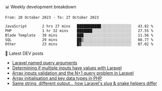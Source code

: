 📊 Weekly development breakdown
<!--START_SECTION:waka-->

```txt
From: 20 October 2023 - To: 27 October 2023

JavaScript       2 hrs 27 mins   ███████████░░░░░░░░░░░░░░   43.82 %
PHP              1 hr 32 mins    ███████░░░░░░░░░░░░░░░░░░   27.55 %
Blade Template   39 mins         ███░░░░░░░░░░░░░░░░░░░░░░   11.56 %
SQL              29 mins         ██▒░░░░░░░░░░░░░░░░░░░░░░   08.77 %
Other            23 mins         █▓░░░░░░░░░░░░░░░░░░░░░░░   07.02 %
```

<!--END_SECTION:waka-->

📕 Latest DEV posts
<!-- BLOG-POST-LIST:START -->
- [Laravel named query arguments](https://dev.to/michaelvickersuk/laravel-named-query-arguments-28kd)
- [Determining if multiple inputs have values with Laravel](https://dev.to/michaelvickersuk/determining-if-multiple-inputs-have-values-with-laravel-km6)
- [Array inputs validation and the N+1 query problem in Laravel](https://dev.to/michaelvickersuk/array-inputs-validation-and-the-n1-query-problem-in-laravel-2agb)
- [Array initialisation and key data types in PHP](https://dev.to/michaelvickersuk/array-initialisation-and-key-data-types-in-php-1e5b)
- [Same string, different output... how Laravel&#39;s slug &amp; snake helpers differ](https://dev.to/michaelvickersuk/same-string-different-output-how-laravels-slug-snake-helpers-differ-1ccj)
<!-- BLOG-POST-LIST:END -->
